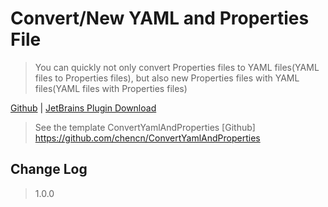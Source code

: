 # Convert/New YAML and Properties File

> You can quickly not only convert Properties files to YAML files(YAML files to Properties files),</b>
> but also new Properties files with YAML files(YAML files with Properties files)

[Github](https://github.com/by-zxy/applicationFile-converter) |  [JetBrains Plugin Download](https://plugins.jetbrains.com/plugin/17650-applicationfile-converter)

> See the template ConvertYamlAndProperties [Github] https://github.com/chencn/ConvertYamlAndProperties

## Change Log
>1.0.0

